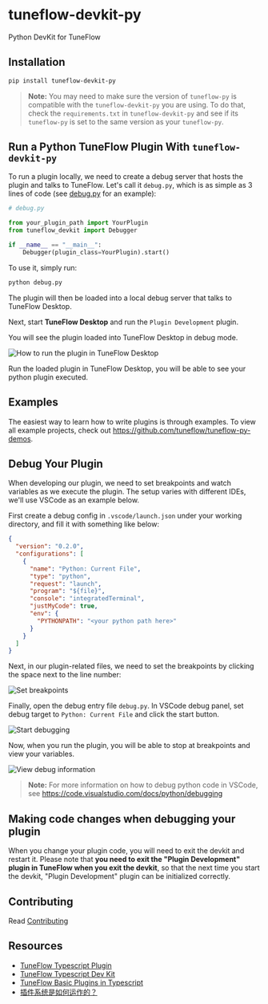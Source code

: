 # tuneflow-devkit-py

Python DevKit for TuneFlow

## Installation

```bash
pip install tuneflow-devkit-py
```

> **Note:** You may need to make sure the version of `tuneflow-py` is compatible with the `tuneflow-devkit-py` you are using. To do that, check the `requirements.txt` in `tuneflow-devkit-py` and see if its `tuneflow-py` is set to the same version as your `tuneflow-py`.

## Run a Python TuneFlow Plugin With `tuneflow-devkit-py`

To run a plugin locally, we need to create a debug server that hosts the plugin and talks to TuneFlow. Let's call it `debug.py`, which is as simple as 3 lines of code (see [debug.py](https://github.com/tuneflow/tuneflow-py-demos/blob/main/src/debug.py) for an example):

```python
# debug.py

from your_plugin_path import YourPlugin
from tuneflow_devkit import Debugger

if __name__ == "__main__":
    Debugger(plugin_class=YourPlugin).start()
```

To use it, simply run:

```bash
python debug.py
```

The plugin will then be loaded into a local debug server that talks to TuneFlow Desktop.

Next, start **TuneFlow Desktop** and run the `Plugin Development` plugin.

You will see the plugin loaded into TuneFlow Desktop in debug mode.

![How to run the plugin in TuneFlow Desktop](./public/images/run_plugin_exp.png)

Run the loaded plugin in TuneFlow Desktop, you will be able to see your python plugin executed.

## Examples

The easiest way to learn how to write plugins is through examples. To view all example projects, check out https://github.com/tuneflow/tuneflow-py-demos.

## Debug Your Plugin

When developing our plugin, we need to set breakpoints and watch variables as we execute the plugin. The setup varies with different IDEs, we'll use VSCode as an example below.

First create a debug config in `.vscode/launch.json` under your working directory, and fill it with something like below:

```json
{
  "version": "0.2.0",
  "configurations": [
    {
      "name": "Python: Current File",
      "type": "python",
      "request": "launch",
      "program": "${file}",
      "console": "integratedTerminal",
      "justMyCode": true,
      "env": {
        "PYTHONPATH": "<your python path here>"
      }
    }
  ]
}
```

Next, in our plugin-related files, we need to set the breakpoints by clicking the space next to the line number:

![Set breakpoints](./public/images/set_breakpoints.jpg)

Finally, open the debug entry file `debug.py`. In VSCode debug panel, set debug target to `Python: Current File` and click the start button.

![Start debugging](./public/images/start_debug.jpg)

Now, when you run the plugin, you will be able to stop at breakpoints and view your variables.

![View debug information](./public/images/stop_at_breakpoint.jpg)

> **Note:** For more information on how to debug python code in VSCode, see https://code.visualstudio.com/docs/python/debugging

## Making code changes when debugging your plugin

When you change your plugin code, you will need to exit the devkit and restart it. Please note that **you need to exit the "Plugin Development" plugin in TuneFlow when you exit the devkit**, so that the next time you start the devkit, "Plugin Development" plugin can be initialized correctly.

## Contributing

Read [Contributing](./CONTRIBUTING.md)

## Resources

- [TuneFlow Typescript Plugin](https://github.com/andantei/tuneflow)
- [TuneFlow Typescript Dev Kit](https://github.com/andantei/tuneflow-devkit)
- [TuneFlow Basic Plugins in Typescript](https://github.com/andantei/tuneflow-plugin-basic)
- [插件系统是如何运作的？](https://help.tuneflow.com/zh/developer/how-we-run-plugins.html)
